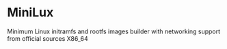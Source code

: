 # MiniLux
Minimum Linux initramfs and rootfs images builder with networking support from official sources X86_64
